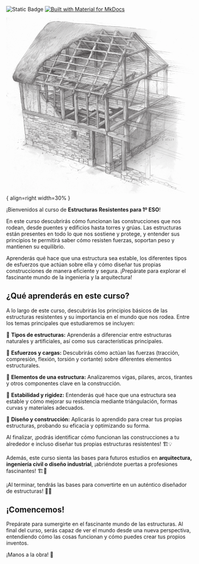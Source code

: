 ![Static Badge](https://img.shields.io/badge/Elaborado_por-Alberto_Dur%C3%A1n_P%C3%A9rez-blue) [![Built with Material for MkDocs](https://img.shields.io/badge/Material_for_MkDocs-526CFE?style=for-the-badge&logo=MaterialForMkDocs&logoColor=white)](https://squidfunk.github.io/mkdocs-material/)


![mecanismos](media/est.png){ align=right width=30% }

¡Bienvenidos al curso de **Estructuras Resistentes para 1º ESO**!  

En este curso descubrirás cómo funcionan las construcciones que nos rodean, desde puentes y edificios hasta torres y grúas. Las estructuras están presentes en todo lo que nos sostiene y protege, y entender sus principios te permitirá saber cómo resisten fuerzas, soportan peso y mantienen su equilibrio.  

Aprenderás qué hace que una estructura sea estable, los diferentes tipos de esfuerzos que actúan sobre ella y cómo diseñar tus propias construcciones de manera eficiente y segura. ¡Prepárate para explorar el fascinante mundo de la ingeniería y la arquitectura!

## ¿Qué aprenderás en este curso?


A lo largo de este curso, descubrirás los principios básicos de las estructuras resistentes y su importancia en el mundo que nos rodea. Entre los temas principales que estudiaremos se incluyen:  

🔹 **Tipos de estructuras:** Aprenderás a diferenciar entre estructuras naturales y artificiales, así como sus características principales. 

🔹 **Esfuerzos y cargas:** Descubrirás cómo actúan las fuerzas (tracción, compresión, flexión, torsión y cortante) sobre diferentes elementos estructurales.

🔹 **Elementos de una estructura:** Analizaremos vigas, pilares, arcos, tirantes y otros componentes clave en la construcción.  

🔹 **Estabilidad y rigidez:** Entenderás qué hace que una estructura sea estable y cómo mejorar su resistencia mediante triángulación, formas curvas y materiales adecuados.

🔹 **Diseño y construcción:** Aplicarás lo aprendido para crear tus propias estructuras, probando su eficacia y optimizando su forma.  

Al finalizar, ¡podrás identificar cómo funcionan las construcciones a tu alrededor e incluso diseñar tus propias estructuras resistentes! 🏗️💡

Además, este curso sienta las bases para futuros estudios en **arquitectura, ingeniería civil o diseño industrial**, ¡abriéndote puertas a profesiones fascinantes! 🏗️🔧

¡Al terminar, tendrás las bases para convertirte en un auténtico diseñador de estructuras! 🌉📐

## ¡Comencemos!

Prepárate para sumergirte en el fascinante mundo de las estructuras. Al final del curso, serás capaz de ver el mundo desde una nueva perspectiva, entendiendo cómo las cosas funcionan y cómo puedes crear tus propios inventos. 

¡Manos a la obra! 🚀
